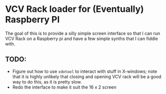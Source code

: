 # VCV Rack loader for (Eventually) Raspberry PI

The goal of this is to provide a silly simple screen interface so that I can run VCV Rack on a Raspberry pi and have
a few simple synths that I can fiddle with.

## TODO:

* Figure out how to use `xdotool` to interact with stuff in X-windows; note that it is highly unlikely that closing and
  opening VCV rack will be a good way to do this, as it is pretty slow.
* Redo the interface to make it suit the 16 x 2 screen